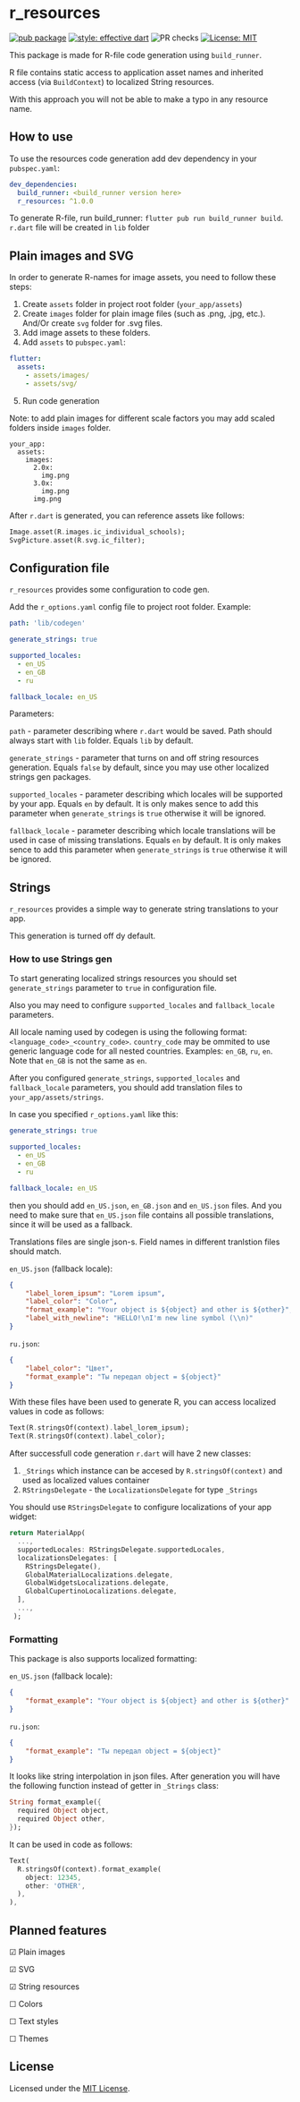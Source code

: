 # r_resources
[![pub package](https://img.shields.io/pub/v/r_resources.svg)](https://pub.dartlang.org/packages/r_resources)
[![style: effective dart](https://img.shields.io/badge/style-effective_dart-40c4ff.svg)](https://pub.dev/packages/effective_dart)
![PR checks](https://github.com/SolitaryHat/r_resources/workflows/PR%20checks/badge.svg)
[![License: MIT](https://img.shields.io/badge/license-MIT-blue.svg)](https://opensource.org/licenses/MIT)

This package is made for R-file code generation using `build_runner`. 

R file contains static access to application asset names and inherited access (via `BuildContext`) to localized String resources.

With this approach you will not be able to make a typo in any resource name.

## How to use

To use the resources code generation add dev dependency in your `pubspec.yaml`:

```yaml
dev_dependencies:
  build_runner: <build_runner version here>
  r_resources: ^1.0.0
```

To generate R-file, run build_runner: `flutter pub run build_runner build`. `r.dart` file will be created in `lib` folder

## Plain images and SVG 

In order to generate R-names for image assets, you need to follow these steps:

1) Create `assets` folder in project root folder (`your_app/assets`)
2) Create `images` folder for plain image files (such as .png, .jpg, etc.). And/Or create `svg` folder for .svg files.
3) Add image assets to these folders.
4) Add `assets` to `pubspec.yaml`:
```yaml
flutter:
  assets:
    - assets/images/
    - assets/svg/
```
5) Run code generation

Note: to add plain images for different scale factors you may add scaled folders inside `images` folder.  

```
your_app:
  assets:
    images:
      2.0x:
        img.png
      3.0x:
        img.png
      img.png
```

After `r.dart` is generated, you can reference assets like follows:

```dart
Image.asset(R.images.ic_individual_schools);
SvgPicture.asset(R.svg.ic_filter);
```

## Configuration file

`r_resources` provides some configuration to code gen.

Add the `r_options.yaml` config file to project root folder. Example:

```yaml
path: 'lib/codegen'

generate_strings: true

supported_locales:
  - en_US
  - en_GB
  - ru

fallback_locale: en_US
```

Parameters:

`path` - parameter describing where `r.dart` would be saved. Path should always start with `lib` folder. Equals `lib` by default.

`generate_strings` - parameter that turns on and off string resources generation. Equals `false` by default, since you may use other localized strings gen packages. 

`supported_locales` - parameter describing which locales will be supported by your app. Equals `en` by default. It is only makes sence to add this parameter when `generate_strings` is `true` otherwise it will be ignored.

`fallback_locale` - parameter describing which locale translations will be used in case of missing translations. Equals `en` by default. It is only makes sence to add this parameter when `generate_strings` is `true` otherwise it will be ignored.

## Strings

`r_resources` provides a simple way to generate string translations to your app. 

This generation is turned off dy default.

### How to use Strings gen

To start generating localized strings resources you should set `generate_strings` parameter to `true` in configuration file.

Also you may need to configure `supported_locales` and `fallback_locale` parameters.

All locale naming used by codegen is using the following format: `<language_code>_<country_code>`. `country_code` may be ommited to use generic language code for all nested countries. Examples: `en_GB`, `ru`, `en`. Note that `en_GB` is not the same as `en`. 

After you configured `generate_strings`, `supported_locales` and `fallback_locale` parameters, you should add translation files to `your_app/assets/strings`.

In case you specified `r_options.yaml` like this:
```yaml
generate_strings: true

supported_locales:
  - en_US
  - en_GB
  - ru

fallback_locale: en_US
```
then you should add `en_US.json`, `en_GB.json` and `en_US.json` files. And you need to make sure that `en_US.json` file contains all possible translations, since it will be used as a fallback.

Translations files are single json-s. Field names in different tranlstion files should match.

`en_US.json` (fallback locale):
```json
{
    "label_lorem_ipsum": "Lorem ipsum",
    "label_color": "Color",
    "format_example": "Your object is ${object} and other is ${other}",
    "label_with_newline": "HELLO!\nI'm new line symbol (\\n)"
}
```

`ru.json`:
```json
{
    "label_color": "Цвет",
    "format_example": "Ты передал object = ${object}"
}
```

With these files have been used to generate R, you can access localized values in code as follows:

```dart
Text(R.stringsOf(context).label_lorem_ipsum);
Text(R.stringsOf(context).label_color);
```

After successfull code generation `r.dart` will have 2 new classes: 
1) `_Strings` which instance can be accesed by `R.stringsOf(context)` and used as localized values container
2) `RStringsDelegate` - the `LocalizationsDelegate` for type `_Strings`

You should use `RStringsDelegate` to configure localizations of your app widget:

```dart
return MaterialApp(
  ...,
  supportedLocales: RStringsDelegate.supportedLocales,
  localizationsDelegates: [
    RStringsDelegate(),
    GlobalMaterialLocalizations.delegate,
    GlobalWidgetsLocalizations.delegate,
    GlobalCupertinoLocalizations.delegate,
  ],
  ...,
 );
```

### Formatting
This package is also supports localized formatting:

`en_US.json` (fallback locale):
```json
{
    "format_example": "Your object is ${object} and other is ${other}"
}
```

`ru.json`:
```json
{
    "format_example": "Ты передал object = ${object}"
}
```

It looks like string interpolation in json files. After generation you will have the following function instead of getter in `_Strings` class:

```dart
String format_example({
  required Object object,
  required Object other,
});
```

It can be used in code as follows:

```dart
Text(
  R.stringsOf(context).format_example(
    object: 12345,
    other: 'OTHER',
  ),
),
```

## Planned features

☑ Plain images

☑ SVG

☑ String resources

☐ Colors

☐ Text styles

☐ Themes

## License

Licensed under the [MIT License](LICENSE).
